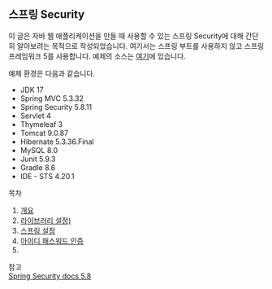 ## 스프링 Security

이 글은 자바 웹 애플리케이션을 만들 때 사용할 수 있는 스프링 Security에 대해 간단히 알아보려는 목적으로 작성되었습니다. 여기서는 스프링 부트를 사용하지 않고 스프링 프레임워크 5를 사용합니다. 예제의 소스는 [여기](https://github.com/boyd-dev/demo-security/tree/main/example)에 있습니다.

예제 환경은 다음과 같습니다.

- JDK 17
- Spring MVC 5.3.32
- Spring Security 5.8.11
- Servlet 4
- Thymeleaf 3
- Tomcat 9.0.87
- Hibernate 5.3.36.Final
- MySQL 8.0
- Junit 5.9.3
- Gradle 8.6
- IDE - STS 4.20.1

목차

1. [개요](01/README.md)
2. [라이브러리 설정)](02/README.md)
3. [스프링 설정](03/README.md)
4. [아이디 패스워드 인증](03/README.md)
5. 


참고  
[Spring Security docs 5.8](https://docs.spring.io/spring-security/reference/5.8/)
